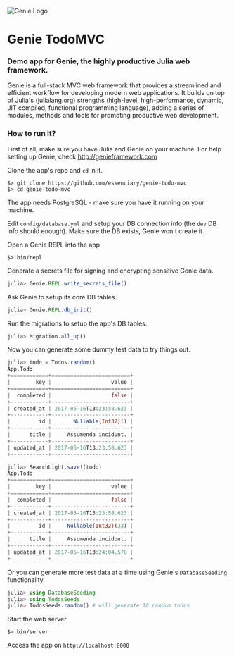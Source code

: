 ![Genie Logo](https://dl.dropboxusercontent.com/s/0dbiza50r63cvvc/genie_logo.png)

# Genie TodoMVC
### Demo app for Genie, the highly productive Julia web framework.

Genie is a full-stack MVC web framework that provides a streamlined and efficient workflow for developing modern web applications. It builds on top of Julia's (julialang.org) strengths (high-level, high-performance, dynamic, JIT compiled, functional programming language), adding a series of modules, methods and tools for promoting productive web development.

### How to run it?

First of all, make sure you have Julia and Genie on your machine. For help setting up Genie, check http://genieframework.com

Clone the app's repo and `cd` in it.
```
$> git clone https://github.com/essenciary/genie-todo-mvc
$> cd genie-todo-mvc
```

The app needs PostgreSQL - make sure you have it running on your machine.

Edit `config/database.yml` and setup your DB connection info (the `dev` DB info should enough). Make sure the DB exists, Genie won't create it.

Open a Genie REPL into the app
```
$> bin/repl
```

Generate a secrets file for signing and encrypting sensitive Genie data.
```julia
julia> Genie.REPL.write_secrets_file()
```

Ask Genie to setup its core DB tables.
```julia
julia> Genie.REPL.db_init()
```

Run the migrations to setup the app's DB tables.
```julia
julia> Migration.all_up()
```

Now you can generate some dummy test data to try things out.
```julia
julia> todo = Todos.random()
App.Todo
+============+=========================+
|        key |                   value |
+============+=========================+
|  completed |                   false |
+------------+-------------------------+
| created_at | 2017-05-16T13:23:58.623 |
+------------+-------------------------+
|         id |       Nullable{Int32}() |
+------------+-------------------------+
|      title |     Assumenda incidunt. |
+------------+-------------------------+
| updated_at | 2017-05-16T13:23:58.623 |
+------------+-------------------------+

julia> SearchLight.save!(todo)
App.Todo
+============+=========================+
|        key |                   value |
+============+=========================+
|  completed |                   false |
+------------+-------------------------+
| created_at | 2017-05-16T13:23:58.623 |
+------------+-------------------------+
|         id |     Nullable{Int32}(33) |
+------------+-------------------------+
|      title |     Assumenda incidunt. |
+------------+-------------------------+
| updated_at | 2017-05-16T13:24:04.578 |
+------------+-------------------------+
```

Or you can generate more test data at a time using Genie's `DatabaseSeeding` functionality.
```julia
julia> using DatabaseSeeding
julia> using TodosSeeds
julia> TodosSeeds.random() # will generate 10 random todos
```

Start the web server.
```
$> bin/server
```

Access the app on `http://localhost:8000`
